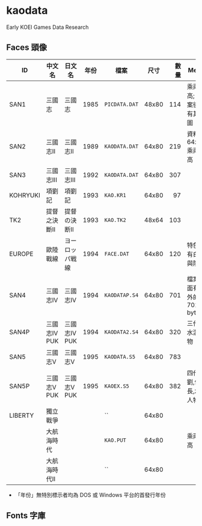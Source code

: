 # kaodata
Early KOEI Games Data Research

## Faces 頭像

|    ID    |    中文名    |     日文名     | 年份 |     檔案      | 尺寸  | 數量 |            Memo            |
| -------- | ------------ | -------------- | ---- | ------------- | ----- | ---: | -------------------------- |
| SAN1     | 三國志       | 三國志         | 1985 | `PICDATA.DAT` | 48x80 |  114 | 乘兩倍高; 檔案後面有其他圖 |
| SAN2     | 三國志II     | 三國志II       | 1989 | `KAODATA.DAT` | 64x80 |  219 | 資料 64x40, 乘兩倍高       |
| SAN3     | 三國志III    | 三國志III      | 1992 | `KAODATA.DAT` | 64x80 |  307 |                            |
| KOHRYUKI | 項劉記       | 項劉記         | 1993 | `KAO.KR1`     | 64x80 |   97 |                            |
| TK2      | 提督之決斷II | 提督の決断II   | 1993 | `KAO.TK2`     | 48x64 |  103 |                            |
| EUROPE   | 歐陸戰線     | ヨーロッパ戦線 | 1994 | `FACE.DAT`    | 64x80 |  120 | 特色是有白邊與陰影         |
| SAN4     | 三國志IV     | 三國志IV       | 1994 | `KAODATAP.S4` | 64x80 |  701 | 檔案後面有額外的 701 bytes |
| SAN4P    | 三國志IV PUK | 三國志IV PUK   | 1994 | `KAODATA2.S4` | 64x80 |  320 | 三代與水滸人物             |
| SAN5     | 三國志V      | 三國志V        | 1995 | `KAODATA.S5`  | 64x80 |  783 |                            |
| SAN5P    | 三國志V PUK  | 三國志V PUK    | 1995 | `KAOEX.S5`    | 64x80 |  382 | 四代,項劉,信長,水滸人物    |
| LIBERTY  | 獨立戰爭     |                |      | ``            | 64x80 |      |                            |
|          | 大航海時代   |                |      | `KAO.PUT`     | 64x80 |      | 乘兩倍高                   |
|          | 大航海時代II |                |      | ``            | 64x80 |      |                            |

* 「年份」無特別標示者均為 DOS 或 Windows 平台的首發行年份


## Fonts 字庫